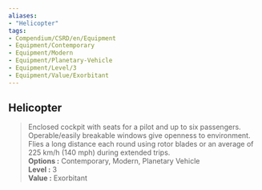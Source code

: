 ```yaml
---
aliases:
- "Helicopter"
tags:
- Compendium/CSRD/en/Equipment
- Equipment/Contemporary
- Equipment/Modern
- Equipment/Planetary-Vehicle
- Equipment/Level/3
- Equipment/Value/Exorbitant
---
```


  
## Helicopter  
  
>Enclosed cockpit with seats for a pilot and up to six passengers. Operable/easily breakable windows give openness to environment. Flies a long distance each round using rotor blades or an average of 225 km/h (140 mph) during extended trips.  
> **Options :** Contemporary, Modern, Planetary Vehicle  
> **Level :** 3  
> **Value :** Exorbitant